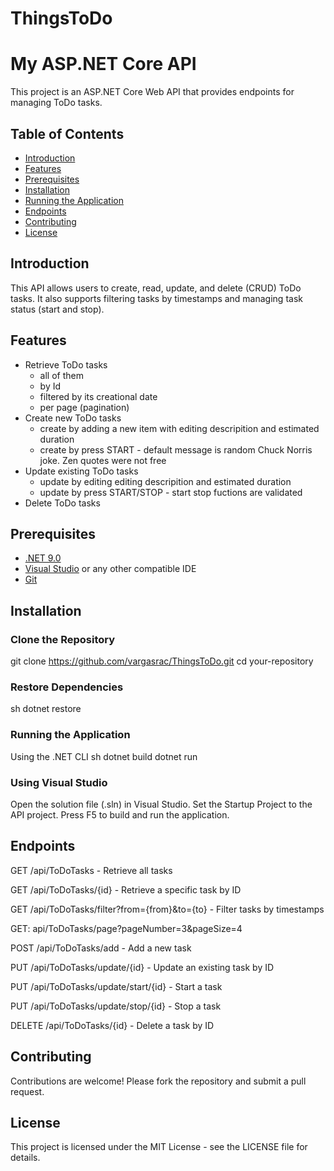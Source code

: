 # ThingsToDo
# My ASP.NET Core API

This project is an ASP.NET Core Web API that provides endpoints for managing ToDo tasks.

## Table of Contents
- [Introduction](#introduction)
- [Features](#features)
- [Prerequisites](#prerequisites)
- [Installation](#installation)
- [Running the Application](#running-the-application)
- [Endpoints](#endpoints)
- [Contributing](#contributing)
- [License](#license)

## Introduction
This API allows users to create, read, update, and delete (CRUD) ToDo tasks. 
It also supports filtering tasks by timestamps and managing task status (start and stop).

## Features
- Retrieve ToDo tasks
	* all of them
	* by Id
	* filtered by its creational date
	* per page (pagination)
- Create new ToDo tasks
	* create by adding a new item with editing descripition and estimated duration
	* create by press START - default message is random Chuck Norris joke. Zen quotes were not free
- Update existing ToDo tasks
	* update by editing editing descripition and estimated duration
	* update by press START/STOP - start stop fuctions are validated
- Delete ToDo tasks

## Prerequisites
- [.NET 9.0](https://dotnet.microsoft.com/download/dotnet/9.0)
- [Visual Studio](https://visualstudio.microsoft.com/) or any other compatible IDE
- [Git](https://git-scm.com/)

## Installation
### Clone the Repository
git clone https://github.com/vargasrac/ThingsToDo.git
cd your-repository
### Restore Dependencies
sh
dotnet restore
### Running the Application
Using the .NET CLI
sh
dotnet build
dotnet run
### Using Visual Studio
Open the solution file (.sln) in Visual Studio.
Set the Startup Project to the API project.
Press F5 to build and run the application.

## Endpoints
GET /api/ToDoTasks - Retrieve all tasks

GET /api/ToDoTasks/{id} - Retrieve a specific task by ID

GET /api/ToDoTasks/filter?from={from}&to={to} - Filter tasks by timestamps

GET: api/ToDoTasks/page?pageNumber=3&pageSize=4

POST /api/ToDoTasks/add - Add a new task

PUT /api/ToDoTasks/update/{id} - Update an existing task by ID

PUT /api/ToDoTasks/update/start/{id} - Start a task

PUT /api/ToDoTasks/update/stop/{id} - Stop a task

DELETE /api/ToDoTasks/{id} - Delete a task by ID

## Contributing
Contributions are welcome! Please fork the repository and submit a pull request.

## License
This project is licensed under the MIT License - see the LICENSE file for details.
